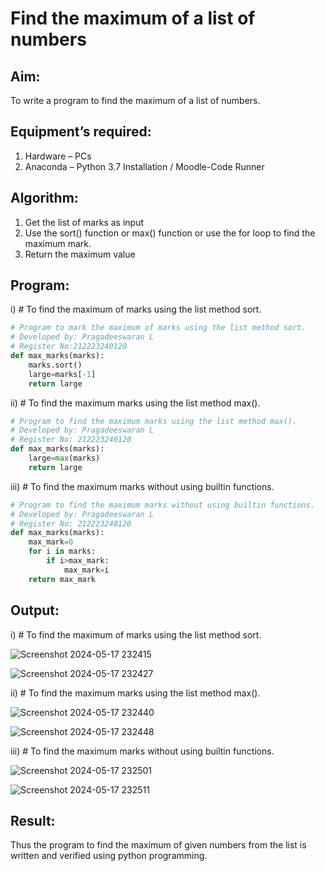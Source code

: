 # Find the maximum of a list of numbers
## Aim:
To write a program to find the maximum of a list of numbers.

## Equipment’s required:
1. Hardware – PCs
2. Anaconda – Python 3.7 Installation / Moodle-Code Runner

## Algorithm:
1. Get the list of marks as input
2. Use the sort() function or max() function or use the for loop to find the maximum mark.
3. Return the maximum value

## Program:
i) # To find the maximum of marks using the list method sort.
```Python
# Program to mark the maximum of marks using the list method sort.
# Developed by: Pragadeeswaran L
# Register No:212223240120
def max_marks(marks):
    marks.sort()
    large=marks[-1]
    return large
```
ii) # To find the maximum marks using the list method max().
```Python
# Program to find the maximum marks using the list method max().
# Developed by: Pragadeeswaran L
# Register No: 212223240120
def max_marks(marks):
    large=max(marks)
    return large
```
iii) # To find the maximum marks without using builtin functions.
```Python
# Program to find the maximum marks without using builtin functions.
# Developed by: Pragadeeswaran L
# Register No: 212223240120
def max_marks(marks):
    max_mark=0
    for i in marks:
        if i>max_mark:
            max_mark=i
    return max_mark
```
## Output:

i) # To find the maximum of marks using the list method sort.

![Screenshot 2024-05-17 232415](https://github.com/Antonyabishek2004/FindMaximum/assets/138849620/b5e49a32-8586-43b9-8846-c79d7b1217a0)

![Screenshot 2024-05-17 232427](https://github.com/Antonyabishek2004/FindMaximum/assets/138849620/62af2017-77aa-425c-a953-a9236720ad26)

ii) # To find the maximum marks using the list method max().

![Screenshot 2024-05-17 232440](https://github.com/Antonyabishek2004/FindMaximum/assets/138849620/5bd61a5e-23f7-459e-95cc-69b251cd350f)

![Screenshot 2024-05-17 232448](https://github.com/Antonyabishek2004/FindMaximum/assets/138849620/266444c2-b9dd-4119-8987-5a69f43139e3)

iii) # To find the maximum marks without using builtin functions.

![Screenshot 2024-05-17 232501](https://github.com/Antonyabishek2004/FindMaximum/assets/138849620/6ed6f348-1047-4daf-aacc-9dc7de1b32a8)

![Screenshot 2024-05-17 232511](https://github.com/Antonyabishek2004/FindMaximum/assets/138849620/3e466e91-ad8a-49bb-8cc1-43efedb9e0bd)

## Result:
Thus the program to find the maximum of given numbers from the list is written and verified using python programming.
